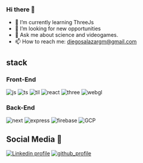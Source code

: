 ### Hi there 👋

- 🌱 I’m currently learning ThreeJs
- 🤔 I’m looking for new opportunities
- 💬 Ask me about science and videogames. 
- 📫 How to reach me: diegosalazargm@gmail.com

## stack
### Front-End
<img src="https://img.shields.io/badge/JavaScript-323330?style=for-the-badge&logo=javascript&logoColor=F7DF1E" alt="js"></img>
<img src="https://img.shields.io/badge/TypeScript-007ACC?style=for-the-badge&logo=typescript&logoColor=white" alt="ts"></img>
<img src="https://img.shields.io/badge/Tailwind_CSS-38B2AC?style=for-the-badge&logo=tailwind-css&logoColor=white" alt="til"></img>
<img src="https://img.shields.io/badge/React-20232A?style=for-the-badge&logo=react&logoColor=61DAFB" alt="react"></img>
<img src="https://img.shields.io/badge/ThreeJs-black?style=for-the-badge&logo=three.js&logoColor=white" alt="three"></img>
<img src="https://img.shields.io/badge/WebGL-ffffff?style=for-the-badge&logo=webgl&logoColor=990000" alt="webgl"></img>

### Back-End
<img src="https://img.shields.io/badge/next.js-000000?style=for-the-badge&logo=nextdotjs&logoColor=white" alt="next"></img>
<img src="https://img.shields.io/badge/Express.js-000000?style=for-the-badge&logo=express&logoColor=white" alt="express"></img>
<img src="https://img.shields.io/badge/firebase-0089D6?style=for-the-badge&logo=microsoft-azure&logoColor=white" alt="firebase"></img>
<img src="https://img.shields.io/badge/gcp-0078D7?style=for-the-badge&logo=azure-devops&logoColor=white" alt="GCP"> </img>

## Social Media 🤝​
<a href="https://www.linkedin.com/in/diegosalazar27/"><img src="https://img.shields.io/badge/LinkedIn-0077B5?style=for-the-badge&logo=linkedin&logoColor=white" alt="Linkedin profile"/></a>
<a href="https://github.com/DiegoSalazar27"><img src="https://img.shields.io/badge/GitHub-100000?style=for-the-badge&logo=github&logoColor=white" alt="github_profile"></img></a>
